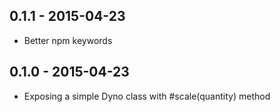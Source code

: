## 0.1.1 - 2015-04-23

* Better npm keywords

## 0.1.0 - 2015-04-23

* Exposing a simple Dyno class with #scale(quantity) method
